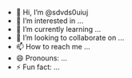 - 👋 Hi, I’m @sdvds0uiuj
- 👀 I’m interested in ...
- 🌱 I’m currently learning ...
- 💞️ I’m looking to collaborate on ...
- 📫 How to reach me ...
- 😄 Pronouns: ...
- ⚡ Fun fact: ...

<!---
sdvds0uiuj/sdvds0uiuj is a ✨ special ✨ repository because its `README.md` (this file) appears on your GitHub profile.
You can click the Preview link to take a look at your changes.
--->
